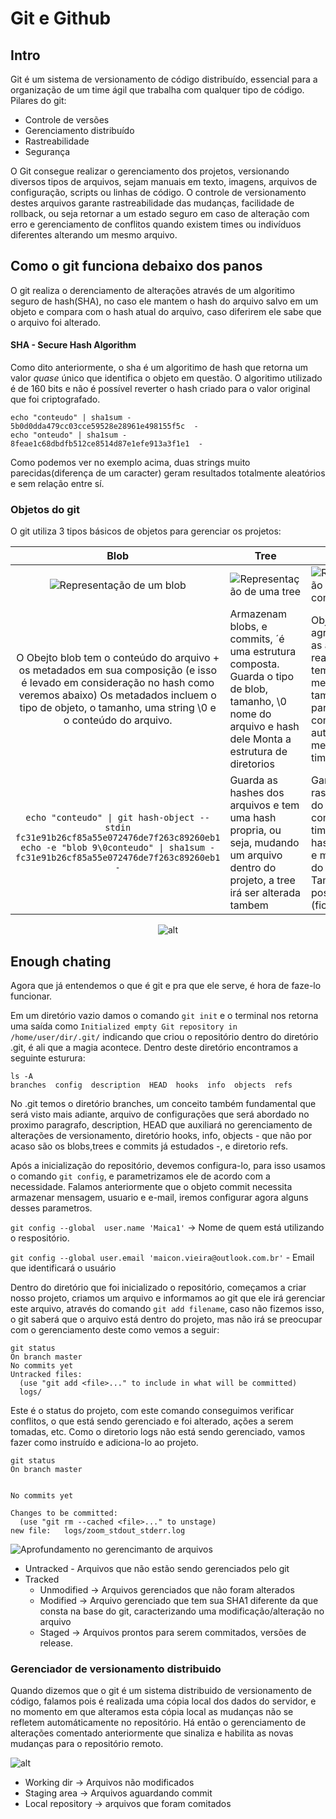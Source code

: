 # Git e Github

## Intro

Git é um sistema de versionamento de código distribuído, essencial para a organização de um time ágil que trabalha com qualquer tipo de código.
Pilares do git:

* Controle de versões
* Gerenciamento distribuído
* Rastreabilidade
* Segurança

O Git consegue realizar o gerenciamento dos projetos, versionando diversos tipos de arquivos, sejam manuais em texto, imagens, arquivos de configuração, scripts ou linhas de código. O controle de versionamento destes arquivos garante rastreabilidade das mudanças, facilidade de rollback, ou seja retornar a um estado seguro em caso de alteração com erro e gerenciamento de conflitos quando existem times ou indivíduos diferentes alterando um mesmo arquivo.

## Como o git funciona debaixo dos panos

O git realiza o derenciamento de alterações através de um algoritimo seguro de hash(SHA), no caso ele mantem o hash do arquivo salvo em um objeto e compara com o hash atual do arquivo, caso diferirem ele sabe que o arquivo foi alterado.

#### SHA - Secure Hash Algorithm

Como dito anteriormente, o sha é um algoritimo de hash que retorna um valor _quase_ único que identifica o objeto em questão. O algoritimo utilizado é de 160 bits e não é possível reverter o hash criado para o valor original que foi criptografado.

```shell
echo "conteudo" | sha1sum -
5b0d0dda479cc03cce59528e28961e498155f5c  -
echo "onteudo" | sha1sum -
8feae1c68dbdfb512ce8514d87e1efe913a3f1e1  -
```

Como podemos ver no exemplo acima, duas strings muito parecidas(diferença de um caracter) geram resultados totalmente aleatórios e sem relação entre sí.

### **Objetos do git**

O git utiliza 3 tipos básicos de objetos para gerenciar os projetos:

| Blob | Tree | Commit  |
|:-: |- |-
| ![Representação de um blob](images/blob_obj.png)  | ![Representação de uma tree](images/tree_obj.png)  | ![Representação de um commit](images/commit_obj.png)
| O Obejto blob tem o conteúdo do arquivo + os metadados em sua composição (e isso é levado em consideração no hash como veremos abaixo)         Os metadados incluem o tipo de objeto, o tamanho, uma string \0 e o conteúdo do arquivo.  | Armazenam blobs, e commits, ´é uma estrutura composta. Guarda o tipo de blob, tamanho, \0 nome do arquivo e hash dele Monta a estrutura de diretorios  | Objeto que agrega todas as alterações realizadas, tem como metadados: tamanho, tree, parente(?commit?), autor, mensagem e timestamp
| `echo "conteudo" \| git hash-object --stdin fc31e91b26cf85a55e072476de7f263c89260eb1`  `echo -e "blob 9\0conteudo" \| sha1sum - fc31e91b26cf85a55e072476de7f263c89260eb1  -`  | Guarda as hashes dos arquivos e tem uma hash propria, ou seja, mudando um arquivo dentro do projeto, a tree irá ser alterada tambem  | Garante a rastreabilidade do sistema, com timestamp, as hashes, autor e mensagem do commit. Também possui hash (fica no log)

<div style="text-align:center">

![alt](images/all_obj.png)

</div>

## Enough chating

Agora que já entendemos o que é git e pra que ele serve, é hora de faze-lo funcionar.

Em um diretório vazio damos o comando `git init` e o terminal nos retorna uma saída como `Initialized empty Git repository in /home/user/dir/.git/` indicando que criou o repositório dentro do diretório .git, é ali que a magia acontece. Dentro deste diretório encontramos a seguinte esturura:

```shell
ls -A 
branches  config  description  HEAD  hooks  info  objects  refs
```

No .git temos o diretório branches, um conceito também fundamental que será visto mais adiante, arquivo de configurações que será abordado no proximo paragrafo, description, HEAD que auxiliará no gerenciamento de alterações de versionamento, diretório hooks, info, objects - que não por acaso são os blobs,trees e commits já estudados -, e diretorio refs.

Após a inicialização do repositório, devemos configura-lo, para isso usamos o comando `git config`, e parametrizamos ele de acordo com a necessidade. Falamos anteriormente que o objeto commit necessita armazenar mensagem, usuario e e-mail, iremos configurar agora alguns desses parametros.

`git config --global  user.name 'Maica1'` -> Nome de quem está utilizando o respositório.

`git config --global user.email 'maicon.vieira@outlook.com.br'` - Email que identificará o usuário

Dentro do diretório que foi inicializado o repositório, começamos a criar nosso projeto, criamos um arquivo e informamos ao git que ele irá gerenciar este arquivo, através do comando `git add filename`, caso não fizemos isso, o git saberá que o arquivo está dentro do projeto, mas não irá se preocupar com o gerenciamento deste como vemos a seguir:

```shell
git status
On branch master
No commits yet
Untracked files:
  (use "git add <file>..." to include in what will be committed)
  logs/
```

Este é o status do projeto, com este comando conseguimos verificar conflitos, o que está sendo gerenciado e foi alterado, ações a serem tomadas, etc.
Como o diretorio logs não está sendo gerenciado, vamos fazer como instruído e adiciona-lo ao projeto.

```shell
git status
On branch master


No commits yet

Changes to be committed:
  (use "git rm --cached <file>..." to unstage)
new file:   logs/zoom_stdout_stderr.log
```

![Aprofundamento no gerencimanto de arquivos](images/tracking_state.png)

* Untracked - Arquivos que não estão sendo gerenciados pelo git
* Tracked
  * Unmodified -> Arquivos gerenciados que não foram alterados
  * Modified -> Arquivo gerenciado que tem sua SHA1 diferente da que consta na base do git, caracterizando uma modificação/alteração no arquivo
  * Staged -> Arquivos prontos para serem commitados, versões de release.

### Gerenciador de versionamento distribuido

Quando dizemos que o git é um sistema distribuido de versionamento de código, falamos pois é realizada uma cópia local dos dados do servidor, e no momento em que alteramos esta cópia local as mudanças não se refletem automáticamente no repositório. Há então o gerenciamento de alterações comentado anteriormente que sinaliza e habilita as novas mudanças para o repositório remoto.

![alt](images/staging_areas.png)

* Working dir -> Arquivos não modificados
* Staging area -> Arquivos aguardando commit
* Local repository -> arquivos que foram comitados

